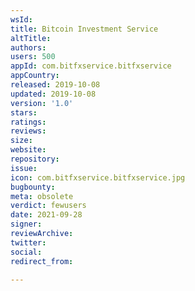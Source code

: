 ```yaml
---
wsId: 
title: Bitcoin Investment Service
altTitle: 
authors: 
users: 500
appId: com.bitfxservice.bitfxservice
appCountry: 
released: 2019-10-08
updated: 2019-10-08
version: '1.0'
stars: 
ratings: 
reviews: 
size: 
website: 
repository: 
issue: 
icon: com.bitfxservice.bitfxservice.jpg
bugbounty: 
meta: obsolete
verdict: fewusers
date: 2021-09-28
signer: 
reviewArchive: 
twitter: 
social: 
redirect_from: 

---
```


